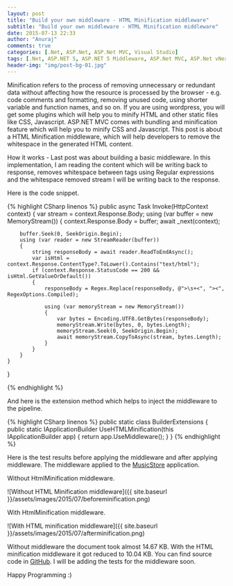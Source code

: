 ```yaml
---
layout: post
title: "Build your own middleware - HTML Minification middleware"
subtitle: "Build your own middleware - HTML Minification middleware"
date: 2015-07-13 22:33
author: "Anuraj"
comments: true
categories: [.Net, ASP.Net, ASP.Net MVC, Visual Studio]
tags: [.Net, ASP.NET 5, ASP.NET 5 Middleware, ASP.Net MVC, ASP.Net vNext, C#, HTML Minification, Middleware]
header-img: "img/post-bg-01.jpg"
---
```

Minification refers to the process of removing unnecessary or redundant data without affecting how the resource is processed by the browser - e.g. code comments and formatting, removing unused code, using shorter variable and function names, and so on. If you are using wordpress, you will get some plugins which will help you to minify HTML and other static files like CSS, Javascript. ASP.NET MVC comes with bundling and minification feature which will help you to minify CSS and Javascript. This post is about a HTML Minification middleware, which will help developers to remove the whitespace in the generated HTML content.

How it works - Last post was about building a basic middleware. In this implementation, I am reading the content which will be writing back to response, removes whitespace between tags using Regular expressions and the whitespace removed stream I will be writing back to the response.

Here is the code snippet.

{% highlight CSharp linenos %}
public async Task Invoke(HttpContext context)
{
	var stream = context.Response.Body;
	using (var buffer = new MemoryStream())
	{
		context.Response.Body = buffer;
		await _next(context);

		buffer.Seek(0, SeekOrigin.Begin);
		using (var reader = new StreamReader(buffer))
		{
			string responseBody = await reader.ReadToEndAsync();
			var isHtml = context.Response.ContentType?.ToLower().Contains("text/html");
			if (context.Response.StatusCode == 200 && isHtml.GetValueOrDefault())
			{
				responseBody = Regex.Replace(responseBody, @">\s+<", "><", RegexOptions.Compiled);

				using (var memoryStream = new MemoryStream())
				{
					var bytes = Encoding.UTF8.GetBytes(responseBody);
					memoryStream.Write(bytes, 0, bytes.Length);
					memoryStream.Seek(0, SeekOrigin.Begin);
					await memoryStream.CopyToAsync(stream, bytes.Length);
				}
			}
		}
	}
}

{% endhighlight %}

And here is the extension method which helps to inject the middleware to the pipeline.

{% highlight CSharp linenos %}
public static class BuilderExtensions
{
	public static IApplicationBuilder UseHTMLMinification(this IApplicationBuilder app)
	{
		return app.UseMiddleware<HtmlMinificationMiddleware>();
	}
}
{% endhighlight %}

Here is the test results before applying the middleware and after applying middleware. The middleware applied to the [MusicStore](https://github.com/aspnet/MusicStore) application.

Without HtmlMinification middleware.

![Without HTML Minification middleware]({{ site.baseurl }}/assets/images/2015/07/beforeminification.png)

With HtmlMinification middleware.

![With HTML minification middleware]({{ site.baseurl }}/assets/images/2015/07/afterminification.png)

Without middleware the document took almost 14.67 KB. With the HTML minification middleware it got reduced to 10.04 KB. You can find source code in [GitHub](https://github.com/anuraj/HtmlMinificationMiddleware). I will be adding the tests for the middleware soon.

Happy Programming :)
